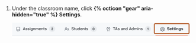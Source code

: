 1. Under the classroom name, click **{% octicon "gear" aria-hidden="true" %} Settings**.

   ![Screenshot of the tabs in a classroom. The "Settings" tab is outlined in dark orange.](/assets/images/help/classroom/click-settings.png)
